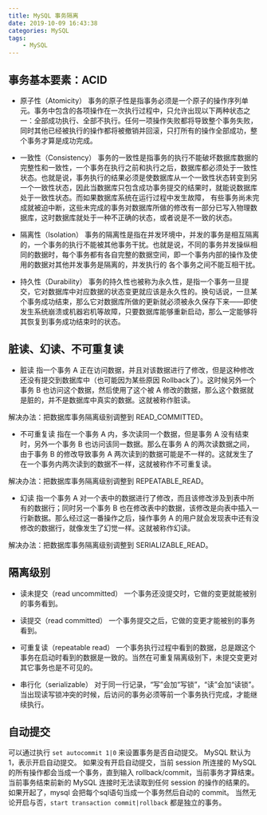 ```yaml
---
title: MySQL 事务隔离
date: 2019-10-09 16:43:38
categories: MySQL
tags:
    - MySQL
---
```

## 事务基本要素：ACID
* 原子性（Atomicity）
事务的原子性是指事务必须是一个原子的操作序列单元。事务中包含的各项操作在一次执行过程中，只允许出现以下两种状态之一：全部成功执行、全部不执行。任何一项操作失败都将导致整个事务失败，同时其他已经被执行的操作都将被撤销并回滚，只打所有的操作全部成功，整个事务才算是成功完成。

* 一致性（Consistency）
事务的一致性是指事务的执行不能破坏数据库数据的完整性和一致性，一个事务在执行之前和执行之后，数据库都必须处于一致性状态。也就是说，事务执行的结果必须是使数据库从一个一致性状态转变到另一个一致性状态，因此当数据库只包含成功事务提交的结果时，就能说数据库处于一致性状态。而如果数据库系统在运行过程中发生故障， 有些事务尚未完成就被迫中断，这些未完成的事务对数据库所做的修改有一部分已写入物理数据库，这时数据库就处于一种不正确的状态，或者说是不一致的状态。

* 隔离性（Isolation）
事务的隔离性是指在并发环境中，并发的事务是相互隔离的，一个事务的执行不能被其他事务干扰。也就是说，不同的事务并发操纵相同的数据时，每个事务都有各自完整的数据空间，即一个事务内部的操作及使用的数据对其他并发事务是隔离的，并发执行的 各个事务之间不能互相干扰。

* 持久性（Durability）
事务的持久性也被称为永久性，是指一个事务一旦提交，它对数据库中对应数据的状态变更就应该是永久性的。换句话说，一旦某个事务成功结束，那么它对数据库所做的更新就必须被永久保存下来——即使发生系统崩溃或机器宕机等故障，只要数据库能够重新启动，那么一定能够将其恢复到事务成功结束时的状态。

## 脏读、幻读、不可重复读
* 脏读
指一个事务 A 正在访问数据，并且对该数据进行了修改，但是这种修改还没有提交到数据库中（也可能因为某些原因 Rollback了）。这时候另外一个事务 B 也访问这个数据，然后使用了这个被 A 修改的数据，那么这个数据就是脏的，并不是数据库中真实的数据。这就被称作脏读。

解决办法：把数据库事务隔离级别调整到 READ_COMMITTED。

* 不可重复读
指在一个事务 A 内，多次读同一个数据，但是事务 A 没有结束时，另外一个事务 B 也访问该同一数据。那么在事务 A 的两次读数据之间，由于事务 B 的修改导致事务 A 两次读到的数据可能是不一样的。这就发生了在一个事务内两次读到的数据不一样，这就被称作不可重复读。

解决办法：把数据库事务隔离级别调整到 REPEATABLE_READ。

* 幻读
指一个事务 A 对一个表中的数据进行了修改，而且该修改涉及到表中所有的数据行；同时另一个事务 B 也在修改表中的数据，该修改是向表中插入一行新数据。那么经过这一番操作之后，操作事务 A 的用户就会发现表中还有没修改的数据行，就像发生了幻觉一样。这就被称作幻读。

解决办法：把数据库事务隔离级别调整到 SERIALIZABLE_READ。

## 隔离级别
* 读未提交（read uncommitted）
一个事务还没提交时，它做的变更就能被别的事务看到。

* 读提交（read committed）
一个事务提交之后，它做的变更才能被别的事务看到。

* 可重复读（repeatable read）
一个事务执行过程中看到的数据，总是跟这个事务在启动时看到的数据是一致的。当然在可重复隔离级别下，未提交变更对其它事务也是不可见的。

* 串行化（serializable）
对于同一行记录，“写”会加“写锁”，“读”会加“读锁”。当出现读写锁冲突的时候，后访问的事务必须等前一个事务执行完成，才能继续执行。

## 自动提交
可以通过执行 `set autocommit 1|0` 来设置事务是否自动提交。
MySQL 默认为 1，表示开启自动提交。
如果没有开启自动提交，当前 session 所连接的 MySQL 的所有操作都会当成一个事务，直到输入 rollback/commit，当前事务才算结束。当前事务结束前新的 MySQL 连接时无法读取到任何 session 的操作的结果的。
如果开起了，mysql 会把每个sql语句当成一个事务然后自动的 commit。
当然无论开启与否，`start transaction commit|rollback` 都是独立的事务。
